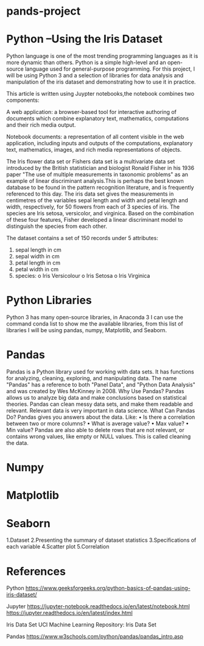 # pands-project

# Python –Using the Iris Dataset 


Python language is one of the most trending programming languages as it is more dynamic than others. Python is a simple high-level and an open-source language used for general-purpose programming. For this project, I will be using Python 3 and a selection of libraries for data analysis and manipulation of the iris dataset and demonstrating how to use it in practice.

This article is written using Juypter notebooks,the notebook combines two components:

A web application: a browser-based tool for interactive authoring of documents which combine explanatory text, mathematics, computations and their rich media output.

Notebook documents: a representation of all content visible in the web application, including inputs and outputs of the computations, explanatory text, mathematics, images, and rich media representations of objects.  

The Iris flower data set or Fishers data set is a multivariate data set introduced by the British statistician and biologist Ronald Fisher in his 1936 paper "The use of multiple measurements in taxonomic problems" as an example of linear discriminant analysis.This is perhaps the best known database to be found in the pattern recognition literature, and is frequently referenced to this day.
The iris data set gives the measurements in centimetres of the variables sepal length and width and petal length and width, respectively, for 50 flowers from each of 3 species of iris. The species are Iris setosa, versicolor, and virginica. Based on the combination of these four features, Fisher developed a linear discriminant model to distinguish the species from each other.

The dataset contains a set of 150 records under 5 attributes:
1.	sepal length in cm
2.	sepal width in cm
3.	petal length in cm
4.	petal width in cm
5.	species:
o	Iris Versicolour
o	Iris Setosa
o	Iris Virginica


# Python Libraries
Python 3 has many open-source libraries, in Anaconda 3 I can use the command conda list to show me the available libraries, from this list of libraries I will be using pandas, numpy, Matplotlib, and Seaborn.

# Pandas
Pandas is a Python library used for working with data sets.
It has functions for analyzing, cleaning, exploring, and manipulating data.
The name "Pandas" has a reference to both "Panel Data", and "Python Data Analysis" and was created by Wes McKinney in 2008. 
Why Use Pandas?
Pandas allows us to analyze big data and make conclusions based on statistical theories.
Pandas can clean messy data sets, and make them readable and relevant.
Relevant data is very important in data science.
What Can Pandas Do?
Pandas gives you answers about the data. Like:
•	Is there a correlation between two or more columns?
•	What is average value?
•	Max value?
•	Min value?
Pandas are also able to delete rows that are not relevant, or contains wrong values, like empty or NULL values. This is called cleaning the data.

# Numpy


# Matplotlib


# Seaborn





1.Dataset
2.Presenting the summary of dataset statistics
3.Specifications of each variable
4.Scatter plot
5.Correlation



# References


Python
https://www.geeksforgeeks.org/python-basics-of-pandas-using-iris-dataset/ 

Jupyter
https://jupyter-notebook.readthedocs.io/en/latest/notebook.html 
https://jupyter.readthedocs.io/en/latest/index.html

Iris Data Set 
UCI Machine Learning Repository: Iris Data Set

Pandas
https://www.w3schools.com/python/pandas/pandas_intro.asp 













